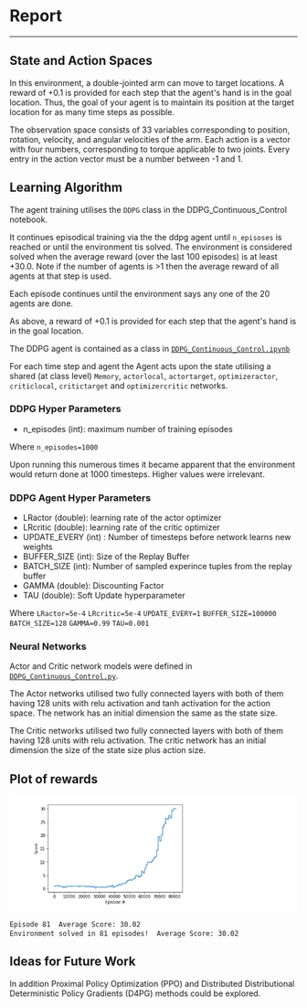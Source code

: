 # Report
---

## State and Action Spaces
In this environment, a double-jointed arm can move to target locations. A reward of +0.1 is provided for each step that the agent's hand is in the goal location. Thus, the goal of your agent is to maintain its position at the target location for as many time steps as possible.

The observation space consists of 33 variables corresponding to position, rotation, velocity, and angular velocities of the arm. Each action is a vector with four numbers, corresponding to torque applicable to two joints. Every entry in the action vector must be a number between -1 and 1.

## Learning Algorithm

The agent training utilises the `DDPG` class in the DDPG_Continuous_Control notebook.

It continues episodical training via the the ddpg agent until `n_episoses` is reached or until the environment tis solved. The  environment is considered solved when the average reward (over the last 100 episodes) is at least +30.0. Note if the number of agents is >1 then the average reward of all agents at that step is used.

Each episode continues until the environment says any one of the 20 agents are done.

As above, a reward of +0.1 is provided for each step that the agent's hand is in the goal location.

The DDPG agent is contained as a class in [`DDPG_Continuous_Control.ipynb`](https://github.com/blackrosedragon2/ReacherEnvironmentDL/blob/master/DDPG_Continuous_Control.ipynb)

For each time step and agent the Agent acts upon the state utilising a shared (at class level) `Memory`, `actorlocal`, `actortarget`, `optimizeractor`, `criticlocal`, `critictarget` and `optimizercritic` networks.
 

### DDPG Hyper Parameters
- n_episodes (int): maximum number of training episodes

Where
`n_episodes=1000`


Upon running this numerous times it became apparent that the environment would return done at 1000 timesteps. Higher values were irrelevant.

### DDPG Agent Hyper Parameters

- LRactor (double): learning rate of the actor optimizer
- LRcritic (double): learning rate of the critic optimizer
- UPDATE_EVERY (int) : Number of timesteps before network learns new weights
- BUFFER_SIZE (int): Size of the Replay Buffer 
- BATCH_SIZE (int): Number of sampled experince tuples from the replay buffer
- GAMMA (double): Discounting Factor
- TAU (double): Soft Update hyperparameter

Where 
`LRactor=5e-4`
`LRcritic=5e-4`
`UPDATE_EVERY=1`
`BUFFER_SIZE=100000`
`BATCH_SIZE=128`
`GAMMA=0.99`
`TAU=0.001`

### Neural Networks

Actor and Critic network models were defined in [`DDPG_Continuous_Control.py`](https://github.com/blackrosedragon2/ReacherEnvironmentDL/master/DDPG_Continuous_Control.ipynb).

The Actor networks utilised two fully connected layers with both of them having 128 units with relu activation and tanh activation for the action space. The network has an initial dimension the same as the state size.

The Critic networks utilised two fully connected layers with both of them having 128 units with relu activation. The critic network has  an initial dimension the size of the state size plus action size.

## Plot of rewards
![Reward Plot](https://github.com/blackrosedragon2/ReacherEnvironmentDL/blob/master/media/graph.PNG)

```
Episode 81	Average Score: 30.02
Environment solved in 81 episodes!	Average Score: 30.02
```

## Ideas for Future Work

In addition Proximal Policy Optimization (PPO) and Distributed Distributional Deterministic Policy Gradients (D4PG) methods could be explored.
